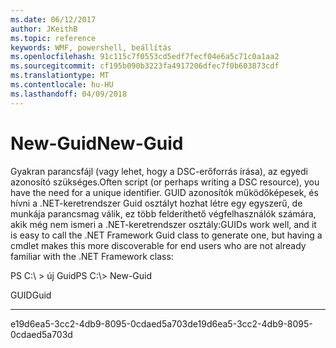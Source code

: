 ```yaml
---
ms.date: 06/12/2017
author: JKeithB
ms.topic: reference
keywords: WMF, powershell, beállítás
ms.openlocfilehash: 91c115c7f0553cd5edf7fecf04e6a5c71c0a1aa2
ms.sourcegitcommit: cf195b090b3223fa4917206dfec7f0b603873cdf
ms.translationtype: MT
ms.contentlocale: hu-HU
ms.lasthandoff: 04/09/2018
---
```

# <a name="new-guid"></a><span data-ttu-id="cb805-102">New-Guid</span><span class="sxs-lookup"><span data-stu-id="cb805-102">New-Guid</span></span>
<span data-ttu-id="cb805-103">Gyakran parancsfájl (vagy lehet, hogy a DSC-erőforrás írása), az egyedi azonosító szükséges.</span><span class="sxs-lookup"><span data-stu-id="cb805-103">Often script (or perhaps writing a DSC resource), you have the need for a unique identifier.</span></span> <span data-ttu-id="cb805-104">GUID azonosítók működőképesek, és hívni a .NET-keretrendszer Guid osztályt hozhat létre egy egyszerű, de munkája parancsmag válik, ez több felderíthető végfelhasználók számára, akik még nem ismeri a .NET-keretrendszer osztály:</span><span class="sxs-lookup"><span data-stu-id="cb805-104">GUIDs work well, and it is easy to call the .NET Framework Guid class to generate one, but having a cmdlet makes this more discoverable for end users who are not already familiar with the .NET Framework class:</span></span>

<span data-ttu-id="cb805-105">PS C:\\ &gt; új Guid</span><span class="sxs-lookup"><span data-stu-id="cb805-105">PS C:\\&gt; New-Guid</span></span>

<span data-ttu-id="cb805-106">GUID</span><span class="sxs-lookup"><span data-stu-id="cb805-106">Guid</span></span>

----

<span data-ttu-id="cb805-107">e19d6ea5-3cc2-4db9-8095-0cdaed5a703d</span><span class="sxs-lookup"><span data-stu-id="cb805-107">e19d6ea5-3cc2-4db9-8095-0cdaed5a703d</span></span>